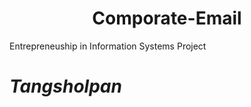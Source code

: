 <h1 align="center">Comporate-Email</h1>

<p align="center"><Project-description></p>
  
Entrepreneuship in Information Systems Project
<em><h1>Tangsholpan</h1></em>
